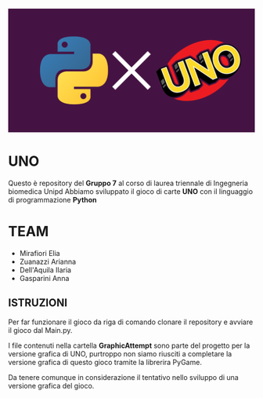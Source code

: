 ![Gruppo 7](GraphicAttempt/python_uno.png)

# UNO

Questo è repository del **Gruppo 7** al corso di laurea triennale di Ingegneria biomedica Unipd
Abbiamo sviluppato il gioco di carte **UNO** con il linguaggio di programmazione **Python**

# TEAM

- Mirafiori Elia
- Zuanazzi Arianna
- Dell'Aquila Ilaria
- Gasparini Anna

## ISTRUZIONI

Per far funzionare il gioco da riga di comando clonare il repository e avviare il gioco dal Main.py.

I file contenuti nella cartella **GraphicAttempt** sono parte del progetto per la versione grafica di UNO,
purtroppo non siamo riusciti a completare la versione grafica di questo gioco tramite la librerira PyGame.

Da tenere comunque in considerazione il tentativo nello sviluppo di una versione grafica del gioco.
